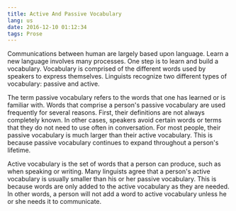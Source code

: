 ```yaml
---
title: Active And Passive Vocabulary
lang: us
date: 2016-12-10 01:12:34
tags: Prose
---
```

Communications between human are largely based upon language. Learn a new language involves many processes. One step is to learn and build a vocabulary. Vocabulary is comprised of the different words used by speakers to express themselves. Linguists recognize two different types of vocabulary: passive and active.

The term passive vocabulary refers to the words that one has learned or is familiar with. Words that comprise a person's passive vocabulary are used frequently for several reasons. First, their definitions are not always completely known. In other cases, speakers avoid certain words or terms that they do not need to use often in conversation. For most people, their passive vocabulary is much larger than their active vocabulary. This is because passive vocabulary continues to expand throughout a person's lifetime.

Active vocabulary is the set of words that a person can produce, such as when speaking or writing. Many linguists agree that a person's active vocabulary is usually smaller than his or her passive vocabulary. This is because words are only added to the active vocabulary as they are needed. In other words, a person will not add a word to active vocabulary unless he or she needs it to communicate. 